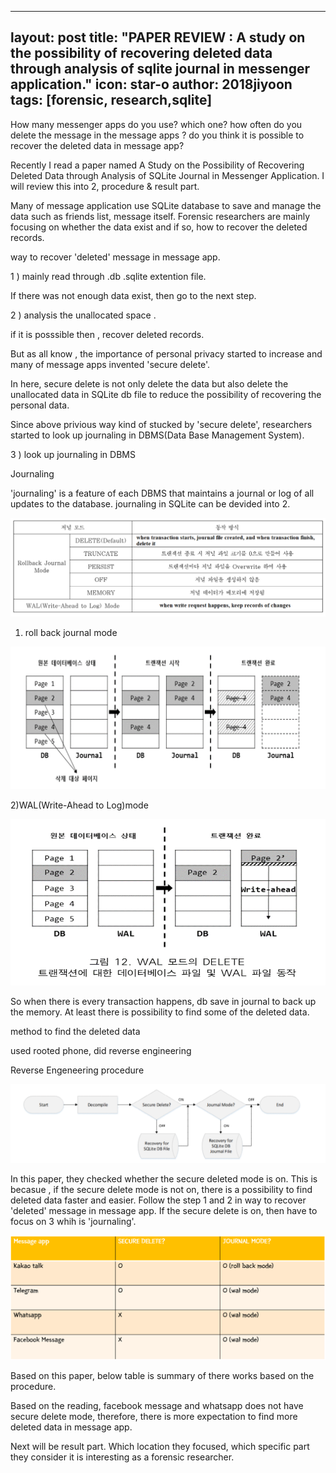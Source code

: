

---
layout: post
title: "PAPER REVIEW :  A study on the possibility of recovering deleted data through analysis of sqlite journal in messenger application."
icon: star-o
author: 2018jiyoon
tags: [forensic, research,sqlite]
---



How many messenger apps do you use? which one? how often do you delete the message in the message apps ? 
do you think it is possible to recover the deleted data in message app?


Recently I read a paper named A Study on the Possibility of Recovering Deleted Data through Analysis of SQLite Journal in Messenger Application. 
I will review this into 2, procedure & result part.


Many of message application use SQLite database to save and manage the data such as friends list, message itself.
Forensic researchers are mainly focusing on whether the data exist and if so, how to recover the deleted records. 


way to recover 'deleted' message in message app.


1 ) mainly read through .db .sqlite extention file.

If there was not enough data exist, then go to the next step.


2 ) analysis the unallocated space .

if it is posssible then , recover deleted records.


But as all know , the importance of personal privacy started to increase and many of message apps invented 'secure delete'.


In here, secure delete is not only delete the data but also delete the unallocated data in SQLite db file to reduce the possibility of recovering the personal data.


Since above privious way kind of stucked by 'secure delete', researchers started to look up journaling in DBMS(Data Base Management System).


3 ) look up journaling in DBMS


Journaling

'journaling' is a feature of each DBMS that maintains a journal or log of all updates to the database.
journaling in SQLite can be devided into 2.

<img src="/img/news/1111111111.png"/>

1) roll back journal mode 

<img src="/img/news/2222222.png"/>

2)WAL(Write-Ahead to Log)mode

<img src="/img/news/333333333.png"/>

So when there is every transaction happens, db save in journal to back up the memory. At least there is possibility to find some of the deleted data.  


method to find the deleted data


used rooted phone, did reverse engineering


Reverse Engeneering procedure

<img src="/img/news/4444444.png"/>

In this paper, they checked whether the secure deleted mode is on. 
This is becasue , if the secure delete mode is not on, there is a possibility to find deleted data faster and easier. 
Follow the step 1 and 2 in way to recover 'deleted' message in message app. 
If the secure delete is on, then have to focus on 3 whih is 'journaling'. 


<img src="/img/news/55555.png"/>

Based on this paper, below table is summary of there works based on the procedure.


Based on the reading, facebook message and whatsapp does not have secure delete mode, therefore, there is more expectation to find more deleted data in message app.   



Next will be result part. Which location they focused, which specific part they consider it is interesting as a forensic researcher.

﻿
